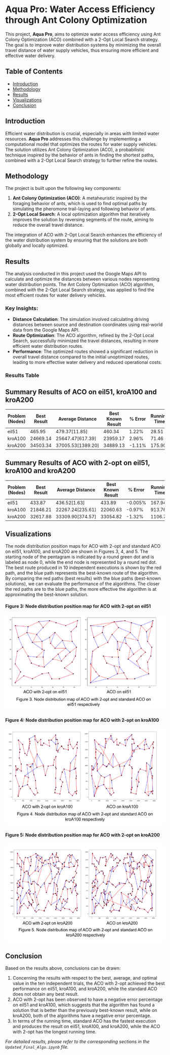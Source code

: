 # Aqua Pro: Water Access Efficiency through Ant Colony Optimization

This project, **Aqua Pro**, aims to optimize water access efficiency using Ant Colony Optimization (ACO) combined with a 2-Opt Local Search strategy. The goal is to improve water distribution systems by minimizing the overall travel distance of water supply vehicles, thus ensuring more efficient and effective water delivery.

## Table of Contents

- [Introduction](#introduction)
- [Methodology](#methodology)
- [Results](#results)
- [Visualizations](#visualizations)
- [Conclusion](#conclusion)

## Introduction

Efficient water distribution is crucial, especially in areas with limited water resources. **Aqua Pro** addresses this challenge by implementing a computational model that optimizes the routes for water supply vehicles. The solution utilizes Ant Colony Optimization (ACO), a probabilistic technique inspired by the behavior of ants in finding the shortest paths, combined with a 2-Opt Local Search strategy to further refine the routes.

## Methodology

The project is built upon the following key components:

1. **Ant Colony Optimization (ACO)**: A metaheuristic inspired by the foraging behavior of ants, which is used to find optimal paths by simulating the pheromone trail-laying and following behavior of ants.
2. **2-Opt Local Search**: A local optimization algorithm that iteratively improves the solution by reversing segments of the route, aiming to reduce the overall travel distance.

The integration of ACO with 2-Opt Local Search enhances the efficiency of the water distribution system by ensuring that the solutions are both globally and locally optimized.

## Results

The analysis conducted in this project used the Google Maps API to calculate and optimize the distances between various nodes representing water distribution points. The Ant Colony Optimization (ACO) algorithm, combined with the 2-Opt Local Search strategy, was applied to find the most efficient routes for water delivery vehicles.

### Key Insights:
- **Distance Calculation**: The simulation involved calculating driving distances between source and destination coordinates using real-world data from the Google Maps API.
- **Route Optimization**: The ACO algorithm, refined by the 2-Opt Local Search, successfully minimized the travel distances, resulting in more efficient water distribution routes.
- **Performance**: The optimized routes showed a significant reduction in overall travel distance compared to the initial unoptimized routes, leading to more effective water delivery and reduced operational costs.

### Results Table
## Summary Results of ACO on eil51, kroA100 and kroA200
| Problem (Nodes)  | Best Result | Average Distance | Best Known Result | % Error | Running Time
|----------|-------------------------|-------------------------------|---------------------------|---------------------------|---------------------------|
| eil51    | 465.95                | 479.37[11.85]                       | 460.34                    | 1.22%                   | 28.51                   |
| kroA100  | 24669.14                 | 25647.47[617.39]                      | 23959.17                    | 2.96%                   | 71.46                    |
| kroA200  | 34503.34               | 37005.53[1389.20]                      | 34889.13                   | -1.11%                 | 175.90                    |

## Summary Results of ACO with 2-opt on eil51, kroA100 and kroA200
| Problem (Nodes)  | Best Result | Average Distance | Best Known Result | % Error | Running Time
|----------|-------------------------|-------------------------------|---------------------------|---------------------------|---------------------------|
| eil51    | 433.87                | 436.52[1.63]                       | 433.89                   | -0.005%                 | 167.94                  |
| kroA100  | 21846.21               | 22267.24[235.61]                     | 22060.63                   | -0.97%              | 913.76                  |
| kroA200  | 32617.88            | 33309.90[374.57]                     | 33054.82                | -1.32%                 | 1106.78                   |

## Visualizations

The node distribution position maps for ACO with 2-opt and standard ACO on eil51, kroA100, and kroA200 are shown in Figures 3, 4, and 5. The starting node of the pentagram is indicated by a round green dot and is labeled as node 0, while the end node is represented by a round red dot. The best route produced in 10 independent executions is shown by the red path, and the blue path represents the best-known route of the algorithm. By comparing the red paths (best results) with the blue paths (best-known solutions), we can evaluate the performance of the algorithms. The closer the red paths are to the blue paths, the more effective the algorithm is at approximating the best-known solution.

#### Figure 3: Node distribution position map for ACO with 2-opt on eil51
![Figure 3](https://github.com/cifarisu/aquapro/blob/main/Figure%203.%20Node%20Distribution%20map%20of%20ACO%20with%202-opt%20and%20standard%20ACO%20on%20eil51%20respectively.png)

#### Figure 4: Node distribution position map for ACO with 2-opt on kroA100
![Figure 4](https://github.com/cifarisu/aquapro/blob/main/Figure%204.%20Node%20Distribution%20map%20of%20ACO%20with%202-opt%20and%20standard%20ACO%20on%20krA100%20respectively.png)

#### Figure 5: Node distribution position map for ACO with 2-opt on kroA200
![Figure 5](https://github.com/cifarisu/aquapro/blob/main/Figure%205.%20Node%20Distribution%20map%20of%20ACO%20with%202-opt%20and%20standard%20ACO%20on%20krA200%20respectively.png)

## Conclusion

Based on the results above, conclusions can be drawn: 
1) Concerning the results with respect to the best, average, and optimal value in the ten independent trials, the ACO with 2-opt achieved the best performance on eil51, kroA100, and kroA200, while the standard ACO does not obtain any best result.
2) ACO with 2-opt has been observed to have a negative error percentage on eil51 and kroA100, which suggests that the algorithm has found a solution that is better than the previously best-known result, while on kroA200, both of the algorithms have a negative error percentage.
3) In terms of the running time, standard ACO has the fastest execution and produces the result on eil51, kroA100, and kroA200, while the ACO with 2-opt has the longest running time.

_For detailed results, please refer to the corresponding sections in the `Updated_Final_Algo.ipynb` file._





